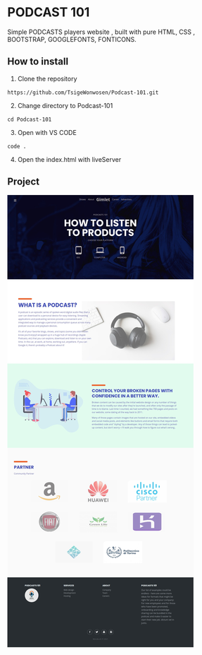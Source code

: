 # PODCAST 101

Simple PODCASTS players website , built with pure HTML, CSS , BOOTSTRAP, GOOGLEFONTS, FONTICONS.

## How to install

1. Clone the repository

```
https://github.com/TsigeWonwosen/Podcast-101.git

```

2. Change directory to Podcast-101

```
cd Podcast-101

```

3. Open with VS CODE

```
code .

```

4. Open the index.html with liveServer

## Project

![PODCASTS 101](PODCASTS.jpg)
